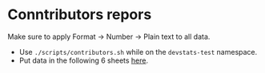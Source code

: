 # Conntributors repors
  
Make sure to apply Format -> Number -> Plain text to all data.

- Use `./scripts/contributors.sh` while on the `devstats-test` namespace.
- Put data in the following 6 sheets [here](https://docs.google.com/spreadsheets/d/1bYL4PHTVfqpByhksNhixegm68aiHZLCokHLX-OYVLHw/edit#gid=468674562).
